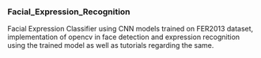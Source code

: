 ### Facial_Expression_Recognition
Facial Expression Classifier using CNN models trained on FER2013 dataset, implementation of opencv in face detection and expression recognition using the trained model as well as tutorials regarding the same.
